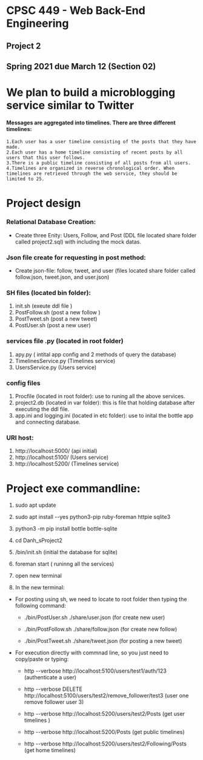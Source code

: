 # CPSC 449 - Web Back-End Engineering 
## Project 2 
## Spring 2021 due March 12 (Section 02)


# We plan to build a microblogging service similar to Twitter
#### Messages are aggregated into timelines. There are three different timelines:
    1.Each user has a user timeline consisting of the posts that they have made.
    2.Each user has a home timeline consisting of recent posts by all users that this user follows.
    3.There is a public timeline consisting of all posts from all users.
    4.Timelines are organized in reverse chronological order. When timelines are retrieved through the web service, they should be limited to 25.

# Project design 

### Relational Database Creation:

* Create three Enity: Users, Follow, and Post (DDL file located share folder called project2.sql) with including the mock datas. 

### Json file create for requesting in post method: 

* Create json-file: follow, tweet, and user (files located share folder called follow.json, tweet.json, and user.json)

### SH files (located bin folder): 

1. init.sh (exeute ddl file )
2. PostFollow.sh (post a new follow )
3. PostTweet.sh (post a new tweet)
4. PostUser.sh (post a new user) 


### services file .py (located in root folder)

1. apy.py ( intital app config and 2 methods of query the database)
2. TimelinesService.py (Timelines service) 
3. UsersService.py (Users service)

### config files
1. Procfile (located in root folder): use to runing all the above services.
2. project2.db (located in var folder): this is file that holding database after executing the ddl file. 
3. app.ini and logging.ini (located in etc folder): use to inital the bottle app and connecting database. 
### URI host:
1.  http://localhost:5000/ (api initial)
2.  http://localhost:5100/ (Users service)
3.  http://localhost:5200/ (Timelines service)
# Project exe commandline:

1. sudo apt update

2. sudo apt install --yes python3-pip ruby-foreman httpie sqlite3

3. python3 -m pip install bottle bottle-sqlite

4. cd Danh_sProject2

5. /bin/init.sh (initial the database for sqlite)

6. foreman start ( runinng all the services)

7. open new terminal

8. In the new terminal: 
  * For posting using sh, we need to locate to root folder then typing the following command: 
      -  ./bin/PostUser.sh ./share/user.json  (for create new user)

      -  ./bin/PostFollow.sh   ./share/follow.json (for create new follow)
      -  ./bin/PostTweet.sh ./share/tweet.json (for posting a new tweet) 

  * For execution directly with commnad line, so you just need to copy/paste or typing:
    -   http --verbose http://localhost:5100/users/test1/auth/123 (authenticate a user)

    -   http --verbose DELETE http://localhost:5100/users/test2/remove_follower/test3
 (user one remove follower user 3)
 
    -   http --verbose http://localhost:5200/users/test2/Posts (get user timelines )
    -   http --verbose http://localhost:5200/Posts (get public timelines)
    -   http --verbose http://localhost:5200/users/test2/Following/Posts (get home timelines)
 
 

